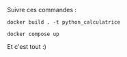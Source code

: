 Suivre ces commandes :
```
docker build . -t python_calculatrice

```
```
docker compose up
```
Et c'est tout :)